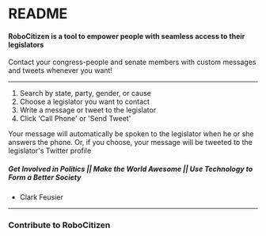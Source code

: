 # README

#### RoboCitizen is a tool to empower people with seamless access to their legislators
Contact your congress-people and senate members with custom messages and tweets whenever you want!
***

1. Search by state, party, gender, or cause
2. Choose a legislator you want to contact
3. Write a message or tweet to the legislator
4. Click 'Call Phone' or 'Send Tweet'

Your message will automatically be spoken to the legislator when he or she answers the phone. Or, if you choose, your message will be tweeted to the legislator's Twitter profile 

##### Get Involved in Politics || Make the World Awesome || Use Technology to Form a Better Society

* Clark Feusier

***

### Contribute to RoboCitizen